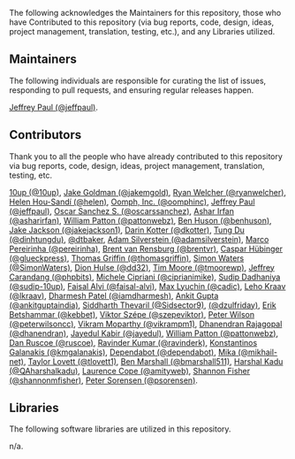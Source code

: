 The following acknowledges the Maintainers for this repository, those who have Contributed to this repository (via bug reports, code, design, ideas, project management, translation, testing, etc.), and any Libraries utilized.

## Maintainers

The following individuals are responsible for curating the list of issues, responding to pull requests, and ensuring regular releases happen.

[Jeffrey Paul (@jeffpaul)](https://github.com/jeffpaul).

## Contributors

Thank you to all the people who have already contributed to this repository via bug reports, code, design, ideas, project management, translation, testing, etc.

[10up (@10up)](https://github.com/10up), [Jake Goldman (@jakemgold)](https://github.com/jakemgold), [Ryan Welcher (@ryanwelcher)](https://github.com/ryanwelcher), [Helen Hou-Sandí (@helen)](https://github.com/helen), [Oomph, Inc. (@oomphinc)](https://github.com/oomphinc), [Jeffrey Paul (@jeffpaul)](https://github.com/jeffpaul), [Oscar Sanchez S. (@oscarssanchez)](https://github.com/oscarssanchez), [Ashar Irfan (@asharirfan)](https://github.com/asharirfan), [William Patton (@pattonwebz)](https://github.com/pattonwebz), [Ben Huson (@benhuson)](https://github.com/benhuson), [Jake Jackson (@jakejackson1)](https://github.com/jakejackson1), [Darin Kotter (@dkotter)](https://github.com/dkotter), [Tung Du (@dinhtungdu)](https://github.com/dinhtungdu), [@dtbaker](https://github.com/dtbaker), [Adam Silverstein (@adamsilverstein)](https://github.com/adamsilverstein), [Marco Pereirinha (@pereirinha)](https://github.com/pereirinha), [Brent van Rensburg (@brentvr)](https://github.com/brentvr), [Caspar Hübinger (@glueckpress)](https://github.com/glueckpress), [Thomas Griffin (@thomasgriffin)](https://github.com/thomasgriffin), [Simon Waters (@SimonWaters)](https://github.com/SimonWaters), [Dion Hulse (@dd32)](https://github.com/dd32), [Tim Moore (@tmoorewp)](https://github.com/tmoorewp), [Jeffrey Carandang (@phpbits)](https://github.com/phpbits), [Michele Cipriani (@ciprianimike)](https://github.com/ciprianimike), [Sudip Dadhaniya (@sudip-10up)](https://github.com/sudip-10up), [Faisal Alvi (@faisal-alvi)](https://github.com/faisal-alvi), [Max Lyuchin (@cadic)](https://github.com/cadic), [Leho Kraav (@lkraav)](https://github.com/lkraav), [Dharmesh Patel (@iamdharmesh)](https://github.com/iamdharmesh), [Ankit Gupta (@ankitguptaindia)](https://github.com/ankitguptaindia), [Siddharth Thevaril (@Sidsector9)](https://profiles.wordpress.org/Sidsector9/), [(@dzulfriday)](https://profiles.wordpress.org/dzulfriday/), [Erik Betshammar (@kebbet)](https://github.com/kebbet), [Viktor Szépe (@szepeviktor)](https://github.com/szepeviktor), [Peter Wilson (@peterwilsoncc)](https://github.com/peterwilsoncc), [Vikram Moparthy (@vikrampm1)](https://github.com/vikrampm1), [Dhanendran Rajagopal (@dhanendran)](https://github.com/dhanendran), [Jayedul Kabir (@jayedul)](https://github.com/jayedul), [William Patton (@pattonwebz)](https://github.com/pattonwebz), [Dan Ruscoe (@ruscoe)](https://github.com/ruscoe), [Ravinder Kumar (@ravinderk)](https://github.com/ravinderk), [Konstantinos Galanakis (@kmgalanakis)](https://github.com/kmgalanakis), [Dependabot (@dependabot)](https://github.com/apps/dependabot), [Mika (@mikhail-net)](https://github.com/mikhail-net), [Taylor Lovett (@tlovett1)](https://github.com/tlovett1), [Ben Marshall (@bmarshall511)](https://github.com/bmarshall511), [Harshal Kadu (@QAharshalkadu)](https://github.com/QAharshalkadu), [Laurence Cope (@amityweb)](https://github.com/amityweb), [Shannon Fisher (@shannonmfisher)](https://github.com/shannonmfisher), [Peter Sorensen (@psorensen)](https://github.com/psorensen).

## Libraries

The following software libraries are utilized in this repository.

n/a.
